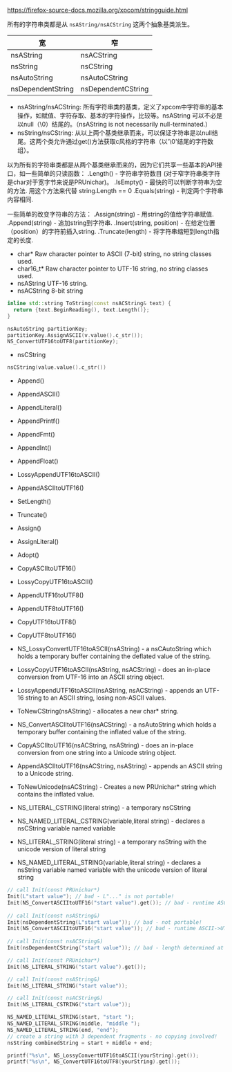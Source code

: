 https://firefox-source-docs.mozilla.org/xpcom/stringguide.html

所有的字符串类都是从 `nsAString/nsACString` 这两个抽象基类派生。

| 宽                 | 窄                  |
|-------------------|--------------------|
| nsAString         | nsACString         |
| nsString          | nsCString          |
| nsAutoString      | nsAutoCString      |
| nsDependentString | nsDependentCString |

- nsAString/nsACString: 所有字符串类的基类，定义了xpcom中字符串的基本操作，如赋值、字符存取、基本的字符操作，比较等。nsAString 可以不必是以null（\0）结尾的。（nsAString is not necessarily null-terminated.）
- nsString/nsCString: 从以上两个基类继承而来，可以保证字符串是以null结尾。这两个类允许通过get()方法获取c风格的字符串（以'\0'结尾的字符数组）。

以为所有的字符串类都是从两个基类继承而来的，因为它们共享一些基本的API接口，如一些简单的只读函数：
.Length() - 字符串字符数目 (对于窄字符串类字符是char对于宽字节来说是PRUnichar)。
.IsEmpty() - 最快的可以判断字符串为空的方法. 用这个方法来代替 string.Length == 0
.Equals(string) - 判定两个字符串内容相同.

一些简单的改变字符串的方法：
.Assign(string) - 用string的值给字符串赋值.
.Append(string) - 追加string到字符串.
.Insert(string, position) - 在给定位置（position）的字符前插入string.
.Truncate(length) - 将字符串缩短到length指定的长度.

- char*
Raw character pointer to ASCII (7-bit) string, no string classes used.
- char16_t*
Raw character pointer to UTF-16 string, no string classes used.
- nsAString
UTF-16 string.
- nsACString
8-bit string
```c++
inline std::string ToString(const nsACString& text) {
  return {text.BeginReading(), text.Length()};
}

nsAutoString partitionKey;
partitionKey.AssignASCII(v.value().c_str());
NS_ConvertUTF16toUTF8(partitionKey);
```
- nsCString
```c++
nsCString(value.value().c_str())
```

- Append()

- AppendASCII()

- AppendLiteral()

- AppendPrintf()

- AppendFmt()

- AppendInt()

- AppendFloat()

- LossyAppendUTF16toASCII()

- AppendASCIItoUTF16()

- SetLength()

- Truncate()

- Assign()

- AssignLiteral()

- Adopt()

- CopyASCIItoUTF16()

- LossyCopyUTF16toASCII()

- AppendUTF16toUTF8()

- AppendUTF8toUTF16()

- CopyUTF16toUTF8()

- CopyUTF8toUTF16()


- NS_LossyConvertUTF16toASCII(nsAString) - a nsCAutoString which holds a temporary buffer containing the deflated value of the string.
- LossyCopyUTF16toASCII(nsAString, nsACString) - does an in-place conversion from UTF-16 into an ASCII string object.
- LossyAppendUTF16toASCII(nsAString, nsACString) - appends an UTF-16 string to an ASCII string, losing non-ASCII values.
- ToNewCString(nsAString) - allocates a new char* string.

- NS_ConvertASCIItoUTF16(nsACString) - a nsAutoString which holds a temporary buffer containing the inflated value of the string.
- CopyASCIItoUTF16(nsACString, nsAString) - does an in-place conversion from one string into a Unicode string object.
- AppendASCIItoUTF16(nsACString, nsAString) - appends an ASCII string to a Unicode string.
- ToNewUnicode(nsACString) - Creates a new PRUnichar* string which contains the inflated value.

- NS_LITERAL_CSTRING(literal string) - a temporary nsCString
- NS_NAMED_LITERAL_CSTRING(variable,literal string) - declares a nsCString variable named variable
- NS_LITERAL_STRING(literal string) - a temporary nsString with the unicode version of literal string
- NS_NAMED_LITERAL_STRING(variable,literal string) - declares a nsString variable named variable with the unicode version of literal string
```c++
// call Init(const PRUnichar*)
Init(L"start value"); // bad - L"..." is not portable!
Init(NS_ConvertASCIItoUTF16("start value").get()); // bad - runtime ASCII->UTF-16 conversion!
      
// call Init(const nsAString&)
Init(nsDependentString(L"start value")); // bad - not portable!
Init(NS_ConvertASCIItoUTF16("start value")); // bad - runtime ASCII->UTF-16 conversion!
      
// call Init(const nsACString&)
Init(nsDependentCString("start value")); // bad - length determined at runtime

// call Init(const PRUnichar*)
Init(NS_LITERAL_STRING("start value").get());

// call Init(const nsAString&)
Init(NS_LITERAL_STRING("start value"));

// call Init(const nsACString&)
Init(NS_LITERAL_CSTRING("start value"));

NS_NAMED_LITERAL_STRING(start, "start ");
NS_NAMED_LITERAL_STRING(middle, "middle ");
NS_NAMED_LITERAL_STRING(end, "end");
// create a string with 3 dependent fragments - no copying involved!
nsString combinedString = start + middle + end;

printf("%s\n", NS_LossyConvertUTF16toASCII(yourString).get());
printf("%s\n", NS_ConvertUTF16toUTF8(yourString).get());


```
